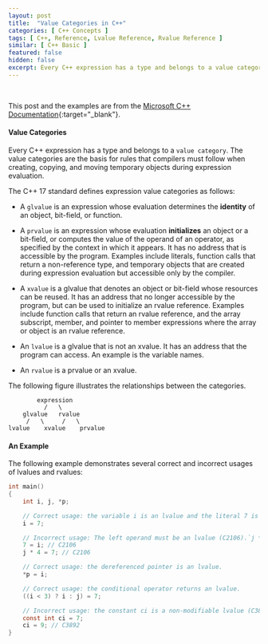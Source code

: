 ```yaml
---
layout: post
title:  "Value Categories in C++"
categories: [ C++ Concepts ]
tags: [ C++, Reference, Lvalue Reference, Rvalue Reference ]
similar: [ C++ Basic ]
featured: false
hidden: false
excerpt: Every C++ expression has a type and belongs to a value category. 
---
```


<br />

This post and the examples are from the [Microsoft C++ Documentation](https://docs.microsoft.com/en-us/cpp/cpp/lvalues-and-rvalues-visual-cpp?view=msvc-160){:target="_blank"}. 

#### Value Categories

Every C++ expression has a type and belongs to a `value category`. The value categories are the basis for rules that compilers must follow when creating, copying, and moving temporary objects during expression evaluation. 

The C++ 17 standard defines expression value categories as follows:

* A `glvalue` is an expression whose evaluation determines the **identity** of an object, bit-field, or function.

* A `prvalue` is an expression whose evaluation **initializes** an object or a bit-field, or computes the value of the operand of an operator, as specified by the context in which it appears. It has no address that is accessible by the program. Examples include literals, function calls that return a non-reference type, and temporary objects that are created during expression evaluation but accessible only by the compiler.

* A `xvalue` is a glvalue that denotes an object or bit-field whose resources can be reused. It has an address that no longer accessible by the program, but can be used to initialize an rvalue reference. Examples include function calls that return an rvalue reference, and the array subscript, member, and pointer to member expressions where the array or object is an rvalue reference.

* An `lvalue` is a glvalue that is not an xvalue. It has an address that the program can access. An example is the variable names.

* An `rvalue` is a prvalue or an xvalue. 




The following figure illustrates the relationships between the categories.

```
        expression
          /   \
    glvalue   rvalue
     /   \     /   \
lvalue    xvalue    prvalue
```



#### An Example

The following example demonstrates several correct and incorrect usages of lvalues and rvalues:

```c
int main()
{
    int i, j, *p;

    // Correct usage: the variable i is an lvalue and the literal 7 is a prvalue.
    i = 7;

    // Incorrect usage: The left operand must be an lvalue (C2106).`j * 4` is a prvalue.
    7 = i; // C2106
    j * 4 = 7; // C2106

    // Correct usage: the dereferenced pointer is an lvalue.
    *p = i;

    // Correct usage: the conditional operator returns an lvalue.
    ((i < 3) ? i : j) = 7;

    // Incorrect usage: the constant ci is a non-modifiable lvalue (C3892).
    const int ci = 7;
    ci = 9; // C3892
}
```






















































